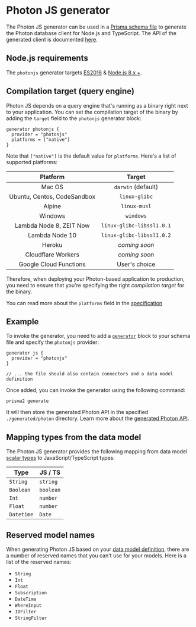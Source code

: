 # Photon JS generator

The Photon JS generator can be used in a [Prisma schema file](../../prisma-schema-file.md) to generate the Photon database client for Node.js and TypeScript. The API of the generated client is documented [here](../../photon/api.md).

## Node.js requirements

The `photonjs` generator targets [ES2016](https://exploringjs.com/es2016-es2017/) & [Node.js 8.x +](https://nodejs.org/en/download/releases/). 

## Compilation target (query engine)

Photon JS depends on a query engine that's running as a binary right next to your application. You can set the compilation target of the binary by adding the `target` field to the `photonjs` generator block:

```prisma
generator photonjs {
  provider = "photonjs"
  platforms = ["native"]
}
```

Note that `["native"]` is the default value for `platforms`. Here's a list of supported platforms:

|  **Platform** | **Target** | 
| :---:  | :---: |
| Mac OS | `darwin` (default) |
| Ubuntu, Centos, CodeSandbox	  | `linux-glibc` |
| Alpine | `linux-musl` |
| Windows  | `windows` |
| Lambda Node 8, ZEIT Now | `linux-glibc-libssl1.0.1` |
| Lambda Node 10  | `linux-glibc-libssl1.0.2` |
| Heroku | _coming soon_ |
| Cloudflare Workers | _coming soon_ |
| Google Cloud Functions | User's choice |

Therefore, when deploying your Photon-based application to production, you need to ensure that you're specifying the right _compilation target_ for the binary.

You can read more about the `platforms` field in the [specification](https://github.com/prisma/specs/tree/master/binary-workflows)

## Example

To invoke the generator, you need to add a [`generator`](../../prisma-schema-file.md#generators-optional) block to your schema file and specify the `photonjs` provider:

```prisma
generator js {
  provider = "photonjs"
}

// ... the file should also contain connectors and a data model definition
```

Once added, you can invoke the generator using the following command:

```
prisma2 generate
```

It will then store the generated Photon API in the specified `./generated/photon` directory. Learn more about the [generated Photon API](../../photon/api.md).

## Mapping types from the data model

The Photon JS generator provides the following mapping from data model [scalar types](../../data-modeling.md#scalar-types) to JavaScript/TypeScript types:

| Type     | JS / TS | 
| -------- | ------- |
| `String`   | `string`  |
| `Boolean`  | `boolean` |
| `Int`      | `number`  |
| `Float`    | `number`  |
| `Datetime` | `Date`    |

## Reserved model names

When generating Photon JS based on your [data model definition](./data-modeling.md#data-model-definition), there are a number of reserved names that you can't use for your models. Here is a list of the reserved names:

- `String`
- `Int`
- `Float`
- `Subscription`
- `DateTime`
- `WhereInput`
- `IDFilter`
- `StringFilter`

